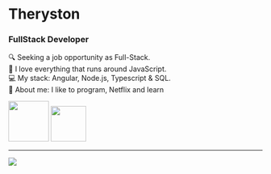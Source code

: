 # Theryston

### FullStack Developer

🔍 Seeking a job opportunity as Full-Stack.  
💙 I love everything that runs around JavaScript.  
💻 My stack: Angular, Node.js, Typescript & SQL.  
📝 About me: I like to program, Netflix and learn 

[<img style="width: 80px;" src="https://img.shields.io/badge/Instagram-E4405F?style=for-the-badge&logo=instagram&logoColor=white">](https://www.instagram.com/_theryston_/) [<img style="width: 70px;" src="https://img.shields.io/badge/LinkedIn-0077B5?style=for-the-badge&logo=linkedin&logoColor=white">](https://www.linkedin.com/in/Theryston/)


--------------------------------------------------------------

<img align="left" src="https://github-readme-stats.vercel.app/api/top-langs/?username=Theryston&layout=compact&theme=dracula">
